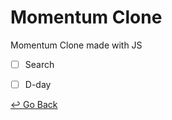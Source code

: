 # Momentum Clone

Momentum Clone made with JS

- [ ] Search
- [ ] D-day



[↩️ Go Back](https://github.com/lisy0123/Nomadcoders)

